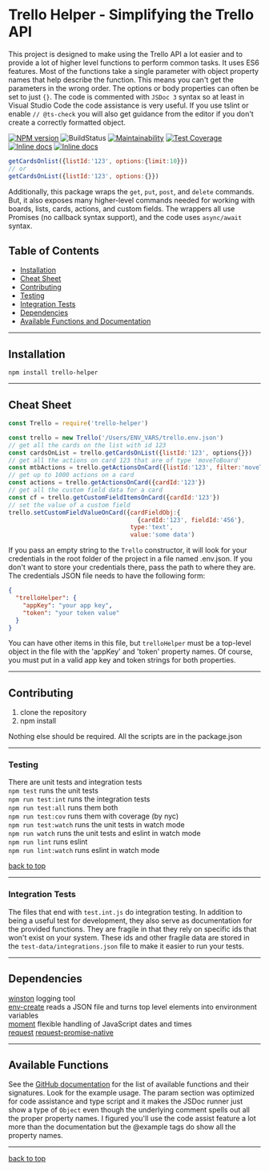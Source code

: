 # Trello Helper - Simplifying the Trello API

This project is designed to make using the Trello API a lot easier and to provide a lot of higher level functions to perform common tasks. It uses ES6 features. Most of the functions take a single parameter with object property names that help describe the function. This means you can't get the parameters in the wrong order. The options or body properties can often be set to just `{}`. The code is commented with `JSDoc 3` syntax so at least in Visual Studio Code the code assistance is very useful. If you use tslint or enable `// @ts-check` you will also get guidance from the editor if you don't create a correctly formatted object.  

[![NPM version](https://img.shields.io/npm/v/env-create.svg?style=flat-square)](~https://www.npmjs.com/package/trello-helper~)
![BuildStatus](https://img.shields.io/travis/Rolias/trello-helper.svg)
[![Maintainability](https://api.codeclimate.com/v1/badges/e47a44c7fddbfc81398f/maintainability)](https://codeclimate.com/github/Rolias/trello-helper/maintainability)
[![Test Coverage](https://api.codeclimate.com/v1/badges/e47a44c7fddbfc81398f/test_coverage)](https://codeclimate.com/github/Rolias/trello-helper/test_coverage)
[![Inline docs](https://inch-ci.org/github/Rolias/env-create.svg?branch=master)](https://github.com/Rolias/env-create)
[![Inline docs](https://inch-ci.org/github/Rolias/trello-helper.svg?branch=master)](https://github.com/Rolias/trello-helper)

```javascript
getCardsOnlist({listId:'123', options:{limit:10}})
// or
getCardsOnList({listId:'123', options:{}})
```

Additionally, this package wraps the `get`, `put`, `post`, and `delete` commands. But, it also exposes many higher-level  commands needed for working with boards, lists, cards, actions, and custom fields. The wrappers all use Promises (no callback syntax support), and the code uses `async/await` syntax.

## Table of Contents

- [Installation](#installation)  
- [Cheat Sheet](#cheat-sheet)  
- [Contributing](#contributing)  
- [Testing](#testing)  
- [Integration Tests](#integration-tests)  
- [Dependencies](#dependencies)  
- [Available Functions and Documentation](#available-functions)  

---

## Installation

`npm install trello-helper`

---

## Cheat Sheet

```javascript
const Trello = require('trello-helper')

const trello = new Trello('/Users/ENV_VARS/trello.env.json')
// get all the cards on the list with id 123
const cardsOnList = trello.getCardsOnList({listId:'123', options{}})
// get all the actions on card 123 that are of type 'moveToBoard'
const mtbActions = trello.getActionsOnCard({listId:'123', filter:'moveToBoard'})
// get up to 1000 actions on a card
const actions = trello.getActionsOnCard({cardId:'123'})
// get all the custom field data for a card
const cf = trello.getCustomFieldItemsOnCard({cardId:'123'})
// set the value of a custom field  
trello.setCustomFieldValueOnCard({cardFieldObj:{
                                    {cardId:'123', fieldId:'456'},
                                  type:'text',
                                  value:'some data')
```

If you pass an empty string to the `Trello` constructor, it will look for your credentials in the root folder of the project in a file named .env.json. If you don't want to store your credentials there, pass the path to where they are. The credentials JSON file needs to have the following form:

```JSON
{
  "trelloHelper": {
    "appKey": "your app key",
    "token": "your token value"
  }
}
```

You can have other items in this file, but `trelloHelper` must be a top-level object in the file with the 'appKey' and 'token' property names. Of course, you must put in a valid app key and token strings for both properties.  

---

## Contributing

1. clone the repository
2. npm install

Nothing else should be required. All the scripts are in the package.json

---

### Testing

There are unit tests and integration tests  
`npm test` runs the unit tests  
`npm run test:int` runs the integration tests  
`npm run test:all` runs them both  
`npm run test:cov` runs them with coverage (by nyc)  
`npm run test:watch` runs the unit tests in watch mode  
`npm run watch` runs the unit tests and eslint in watch mode  
`npm run lint` runs eslint  
`npm run lint:watch` runs eslint in watch mode  

[back to top](#table-of-contents)

---

### Integration Tests

The files that end with `test.int.js` do integration testing. In addition to being a useful test for development, they also serve as documentation for the provided functions. They are fragile in that they rely on specific ids that won't exist on your system. These ids and other fragile data are stored in the `test-data/integrations.json` file to make it easier to run your tests.

---

## Dependencies

[winston](https://www.npmjs.com/package/winston)  logging tool  
[env-create](https://www.npmjs.com/package/env-create) reads a JSON file and turns top level elements into environment variables  
[moment](https://www.npmjs.com/package/moment) flexible handling of JavaScript dates and times  
[request](https://www.npmjs.com/package/request)
[request-promise-native](https://www.npmjs.com/package/request-promise-native)

---

## Available Functions

See the [GitHub documentation]( https://htmlpreview.github.io/?https://raw.githubusercontent.com/Rolias/trello-helper/master/documentation/module-src_trello-TrelloPlus.html) for the list of available functions and their signatures. Look for the example usage. The param section was optimized for code assistance and type script and it makes the JSDoc runner just show a type of `Object` even though the underlying comment spells out all the proper property names. I figured you'll use the code assist feature a lot more than the documentation but the @example tags do show all the property names.

---
[back to top](#table-of-contents)